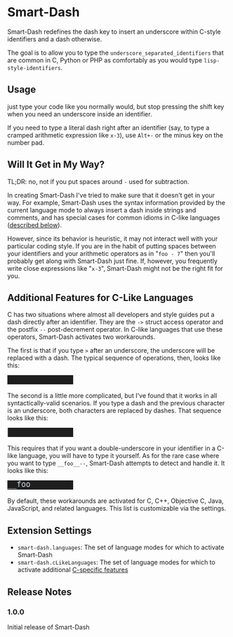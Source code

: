 # Smart-Dash

Smart-Dash redefines the dash key to insert an underscore within C-style
identifiers and a dash otherwise.

The goal is to allow you to type the `underscore_separated_identifiers` that are
common in C, Python or PHP as comfortably as you would type
`lisp-style-identifiers`.

## Usage

just type your code like you normally would, but stop pressing the shift key
when you need an underscore inside an identifier.

If you need to type a literal dash right after an identifier (say, to type a
cramped arithmetic expression like `x-3`), use `Alt+-` or the minus key on the number pad.

## Will It Get in My Way?

TL;DR: no, not if you put spaces around `-` used for subtraction.

In creating Smart-Dash I've tried to make sure that it doesn't get in your way.
For example, Smart-Dash uses the syntax information provided by the current
language mode to always insert a dash inside strings and comments, and has
special cases for common idioms in C-like languages ([described
below](#additional-features-for-c-like-languages)).

However, since its behavior is heuristic, it may not interact well with your
particular coding style.  If you are in the habit of putting spaces between your
identifiers and your arithmetic operators as in "`foo - 7`" then you'll probably
get along with Smart-Dash just fine.  If, however, you frequently write
close expressions like "`x-3`", Smart-Dash might not be the right fit for
you.

## Additional Features for C-Like Languages

C has two situations where almost all developers and style guides put a dash
directly after an identifier.  They are the `->` struct access operator and the
postfix `--` post-decrement operator.  In C-like languages that use these
operators, Smart-Dash activates two workarounds.

The first is that if you type `>` after an underscore, the underscore will be
replaced with a dash.  The typical sequence of operations, then, looks like
this:

![Smart-Dash C struct access](media/smart-dash-c-struct.gif)

The second is a little more complicated, but I've found that it works in all
syntactically-valid scenarios.  If you type a dash and the previous character is
an underscore, both characters are replaced by dashes.  That sequence looks like
this:

![Smart-Dash C postfix decrement](media/smart-dash-c-postfix-dec.gif)

This requires that if you want a double-underscore in your identifier in a
C-like language, you will have to type it yourself. As for the rare case where you
want to type `__foo__--`, Smart-Dash attempts to detect and handle it.  It
looks like this:

![Smart-Dash C postfix decrement after underscore](media/smart-dash-c-dunder-dec.gif)

By default, these workarounds are activated for C, C++, Objective C, Java,
JavaScript, and related languages. This list is customizable via the settings.

## Extension Settings

* `smart-dash.languages`: The set of language modes for which to activate Smart-Dash
* `smart-dash.cLikeLanguages`: The set of language modes for which to activate additional [C-specific features](#additional-features-for-c-like-languages)

## Release Notes

### 1.0.0

Initial release of Smart-Dash
